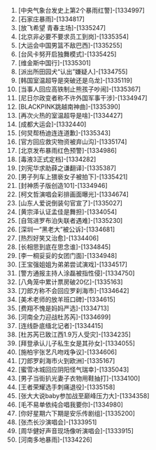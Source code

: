 
1. [中央气象台发史上第2个暴雨红警]-[1334997]
1. [石家庄暴雨]-[1334817]
1. [放飞希望 青春主场]-[1335247]
1. [北京非必要不要求员工到岗]-[1335354]
1. [大运会中国男篮不敌巴西]-[1335255]
1. [台风卡努开启独舞模式]-[1335425]
1. [维金斯中国行]-[1335301]
1. [派出所田园犬“认出”嫌疑人]-[1334755]
1. [韩国室温超导是突破还是乌龙]-[1335119]
1. [当事人回应高铁制止熊孩子吵闹]-[1335367]
1. [尼日尔政变者称不许外国军事干涉]-[1334947]
1. [BLACKPINK跳越南神曲]-[1335390]
1. [再次火热的室温超导是啥]-[1334427]
1. [成都大运会]-[1332440]
1. [何炅帮杨迪连连道歉]-[1335343]
1. [官方回应救灾物资被弃山沟]-[1335174]
1. [北京发布暴雨红色预警]-[1334986]
1. [毒液3正式定档]-[1334282]
1. [刘宪华求助薛之谦翻译]-[1335387]
1. [男子列车上猥亵女子被拍下]-[1335421]
1. [封神质子版创造101]-[1334946]
1. [柯文哲演唱会彩排画面曝光]-[1334674]
1. [山东人爱说倒装句官宣了]-[1335027]
1. [黄宗泽认证孟佳是舞担]-[1334054]
1. [自驾进罗布泊失联者遇难]-[1335230]
1. [深圳一“黑老大”被公诉]-[1334681]
1. [热烈好笑又治愈]-[1334406]
1. [长相思到底在思念谁]-[1334845]
1. [李一桐妥妥的女团门面]-[1334948]
1. [王宝强姐姐为弟弟尝试演戏]-[1334517]
1. [警方通报主持人涂磊被指性侵]-[1334750]
1. [八角笼中累计票房破20亿]-[1335163]
1. [刀郎方称不会回应罗刹海市]-[1334642]
1. [美术老师的放羊班口碑]-[1334615]
1. [费翔不愧是妈妈严选]-[1334713]
1. [河南全力迎战杜苏芮]-[1334699]
1. [连线卧底缅北记者]-[1334415]
1. [杜苏芮已致江西1.9万人受灾]-[1334235]
1. [拜登承认儿子私生女是其孙女]-[1334055]
1. [施柏宇张艺凡吻戏争议]-[1334606]
1. [刀郎罗刹海市火到欧洲]-[1335167]
1. [蜜雪冰城回应阴阳怪气瑞幸]-[1335043]
1. [男子当街扒光妻子衣物用鞋抽打]-[1334100]
1. [王者荣耀选手刺痛退役]-[1335158]
1. [张大大说baby参加战至巅峰压力大]-[1334358]
1. [毛不易单依纯合唱我要你]-[1334980]
1. [你好星期六下期是安乐传剧组]-[1335200]
1. [张杰长沙演唱会]-[1333951]
1. [周华健好声音现场像听演唱会]-[1333915]
1. [河南多地暴雨]-[1334226]